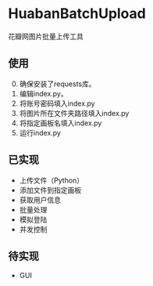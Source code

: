 # HuabanBatchUpload
花瓣网图片批量上传工具

## 使用
0. 确保安装了requests库。
1. 编辑index.py。
2. 将账号密码填入index.py
3. 将图片所在文件夹路径填入index.py
4. 将指定画板名填入index.py
5. 运行index.py

## 已实现
+ 上传文件（Python）
+ 添加文件到指定画板
+ 获取用户信息
+ 批量处理
+ 模拟登陆
+ 并发控制

## 待实现
+ GUI
